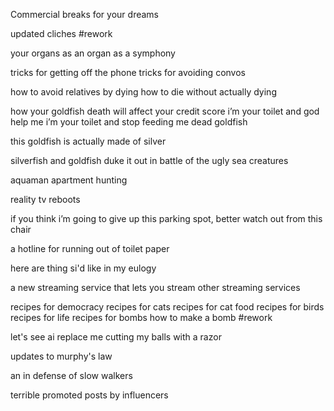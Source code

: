 Commercial breaks for your dreams

updated cliches #rework 

your organs as an organ
as a symphony

tricks for getting off the phone 
tricks for avoiding convos

how to avoid relatives by dying
how to die without actually dying

how your goldfish death will affect your credit score 
i’m your toilet and god help me
i’m your toilet and stop feeding me dead goldfish 

this goldfish is actually made of silver

silverfish and goldfish duke it out in battle of the ugly sea creatures 

aquaman apartment hunting 

reality tv reboots 

if you think i’m going to give up this parking spot, better watch out from this chair 

a hotline for running out of toilet paper

here are thing si'd like in my eulogy

a new streaming service that lets you stream other streaming services

recipes for democracy
recipes for cats
recipes for cat food
recipes for birds
recipes for life 
recipes for bombs
how to make a bomb #rework 

let's see ai replace me cutting my balls with a razor

updates to murphy's law

an in defense of slow walkers 

terrible promoted posts by influencers
